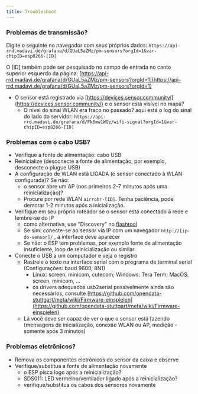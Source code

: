 ```yaml
---
title: Troubleshoot
---
```


### Problemas de transmissão?
Digite o seguinte no navegador com seus próprios dados:
`https://api-rrd.madavi.de/grafana/d/GUaL5aZMz/pm-sensors?orgId=1&var-chipID=esp8266-[ID]`

O [ID] também pode ser pesquisado no campo de entrada no canto superior esquerdo da página: [https://api-rrd.madavi.de/grafana/d/GUaL5aZMz/pm-sensors?orgId=1](https://api-rrd.madavi.de/grafana/d/GUaL5aZMz/pm-sensors?orgId=1)

* O sensor está registrado via [https://devices.sensor.community/](https://devices.sensor.community/) e o sensor está visível no mapa?
    * O nível do sinal WLAN era fraco no passado?
        aqui está o log do sinal do lado do servidor: `https://api-rrd.madavi.de/grafana/d/Fk6mw1WGz/wifi-signal?orgId=1&var-chipID=esp8266-[ID]`
        

### Problemas com o cabo USB?
* Verifique a fonte de alimentação: cabo USB
* Reinicialize (desconecte a fonte de alimentação, por exemplo, desconecte o plugue USB)
* A configuração de WLAN está LIGADA (o sensor conectado à WLAN configurada)? Se não:
    * o sensor abre um AP (nos primeiros 2-7 minutos após uma reinicialização)?
    * Procure por rede WLAN `airrohr-[ID]`. Tenha paciência, pode demorar 1-2 minutos após a inicialização.
* Verifique em seu próprio roteador se o sensor está conectado à rede e lembre-se do IP
    * como alternativa, use "Discovery" no [flashtool](https://github.com/opendata-stuttgart/airrohr-firmware-flasher)
    * Se sim: conecte-se ao sensor via IP com um navegador `http://[ip-do-sensor]/` , a interface deve aparecer
    * Se não: o ESP tem problemas, por exemplo fonte de alimentação insuficiente, loop de reinicialização ou similar
* Conecte o USB a um computador e veja o registro 
    * Rastreie o texto na interface serial com o programa de terminal serial (Configurações: baud 9600, 8N1)
        * Linux: screen, minicom, cutecom; Windows: Tera Term; MacOS: screen, minicom, ...
        * os drivers adequados usb2serial possivelmente  ainda são necessários, consulte [https://github.com/opendata-stuttgart/meta/wiki/Firmware-einspielen](https://github.com/opendata-stuttgart/meta/wiki/Firmware-einspielen)                                                                                                                                                                                                                                                                                                                      
    * Lá você deve ser capaz de ver o que o sensor está fazendo (mensagens de inicialização, conexão WLAN ou AP, medição - somente após 3 minutos)

### Problemas eletrônicos?
* Remova os componentes eletrônicos do sensor da caixa e observe
* Verifique/substitua a fonte de alimentação novamente
    * o ESP pisca logo após a reinicialização?
    * SDS011: LED vermelho/ventilador ligado após a reinicialização?
    * verifique/substitua os cabos dos sensores novamente

